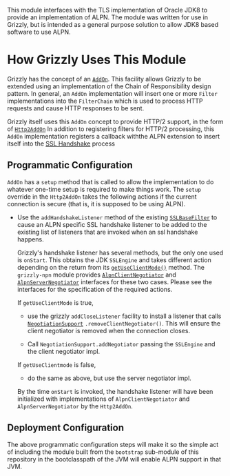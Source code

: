 [//]: # " Copyright (c) 2017 Oracle and/or its affiliates. All rights reserved. "
[//]: # "  "
[//]: # " This program and the accompanying materials are made available under the "
[//]: # " terms of the Eclipse Public License v. 2.0, which is available at "
[//]: # " http://www.eclipse.org/legal/epl-2.0. "
[//]: # "  "
[//]: # " This Source Code may also be made available under the following Secondary "
[//]: # " Licenses when the conditions for such availability set forth in the "
[//]: # " Eclipse Public License v. 2.0 are satisfied: GNU General Public License, "
[//]: # " version 2 with the GNU Classpath Exception, which is available at "
[//]: # " https://www.gnu.org/software/classpath/license.html. "
[//]: # "  "
[//]: # " SPDX-License-Identifier: EPL-2.0 OR GPL-2.0 WITH Classpath-exception-2.0 "

This module interfaces with the TLS implementation of Oracle JDK8 to
provide an implementation of ALPN.  The module was written for use in
Grizzly, but is intended as a general purpose solution to allow JDK8
based software to use ALPN.

# How Grizzly Uses This Module

Grizzly has the concept of an
[`AddOn`](https://github.com/eclipse-ee4j/grizzly/blob/master/modules/http-server/src/main/java/org/glassfish/grizzly/http/server/AddOn.java).
This facility allows Grizzly to be extended using an implementation of
the Chain of Responsibility design pattern.  In general, an `AddOn`
implementation will insert one or more `Filter` implementations into the
`FilterChain` which is used to process HTTP requests and cause HTTP
responses to be sent.

Grizzly itself uses this `AddOn` concept to provide HTTP/2 support, in
the form of
[`Http2AddOn`](https://github.com/eclipse-ee4j/grizzly/blob/master/modules/http2/src/main/java/org/glassfish/grizzly/http2/Http2AddOn.java)
In addition to registering filters for HTTP/2 processing, this `AddOn`
implementation registers a callback withthe ALPN extension to insert
itself into the
[SSL Handshake](https://www.ibm.com/support/knowledgecenter/en/SSFKSJ_7.1.0/com.ibm.mq.doc/sy10660_.htm)
process

## Programmatic Configuration

`AddOn` has a `setup` method that is called to allow the implementation
to do whatever one-time setup is required to make things work.  The
`setup` override in the `Http2AddOn` takes the following actions if the
current connection is secure (that is, it is supposed to be using ALPN).

* Use the `addHandshakeListener` method of the existing
  [`SSLBaseFilter`](https://github.com/eclipse-ee4j/grizzly/blob/master/modules/grizzly/src/main/java/org/glassfish/grizzly/ssl/SSLBaseFilter.java)
  to cause an ALPN specific SSL handshake listener to be added to the
  existing list of listeners that are invoked when an ssl handshake
  happens.

    Grizzly's handshake listener has several methods, but the only one
    used is `onStart`.  This obtains the JDK `SSLEngine` and takes
    different action depending on the return from its
    [`getUseClientMode()`](https://docs.oracle.com/javase/8/docs/api/javax/net/ssl/SSLEngine.html#getUseClientMode--)
    method.  The `grizzly-npn` module provides
    [`AlpnClientNegotiator`](https://github.com/eclipse-ee4j/grizzly-npn/blob/master/api/src/main/java/org/glassfish/grizzly/npn/AlpnClientNegotiator.java)
    and
    [`AlpnServerNegotiator`](https://github.com/eclipse-ee4j/grizzly-npn/blob/master/api/src/main/java/org/glassfish/grizzly/npn/AlpnServerNegotiator.java)
    interfaces for these two cases.  Please see the interfaces for the
    specification of the required actions.

    If `getUseClientMode` is true,

    * use the grizzly `addCloseListener` facility to install a listener
    that calls
    [`NegotiationSupport`](https://github.com/eclipse-ee4j/grizzly-npn/blob/master/api/src/main/java/org/glassfish/grizzly/npn/NegotiationSupport.java)
    `.removeClientNegotiator()`.  This will ensure the client negotiator
    is removed when the connection closes.

    * Call `NegotiationSupport.addNegotiator` passing the `SSLEngine`
    and the client negotiator impl.

    If `getUseClientmode` is false,

    * do the same as above, but use the server negotiator impl.

    By the time `onStart` is invoked, the handshake listener will have
    been initialized with implementations of `AlpnClientNegotiator` and
    `AlpnServerNegotiator` by the `Http2AddOn`.

## Deployment Configuration

The above programmatic configuration steps will make it so the simple
act of including the module built from the `bootstrap` sub-module of
this repository in the bootclasspath of the JVM will enable ALPN support
in that JVM.
